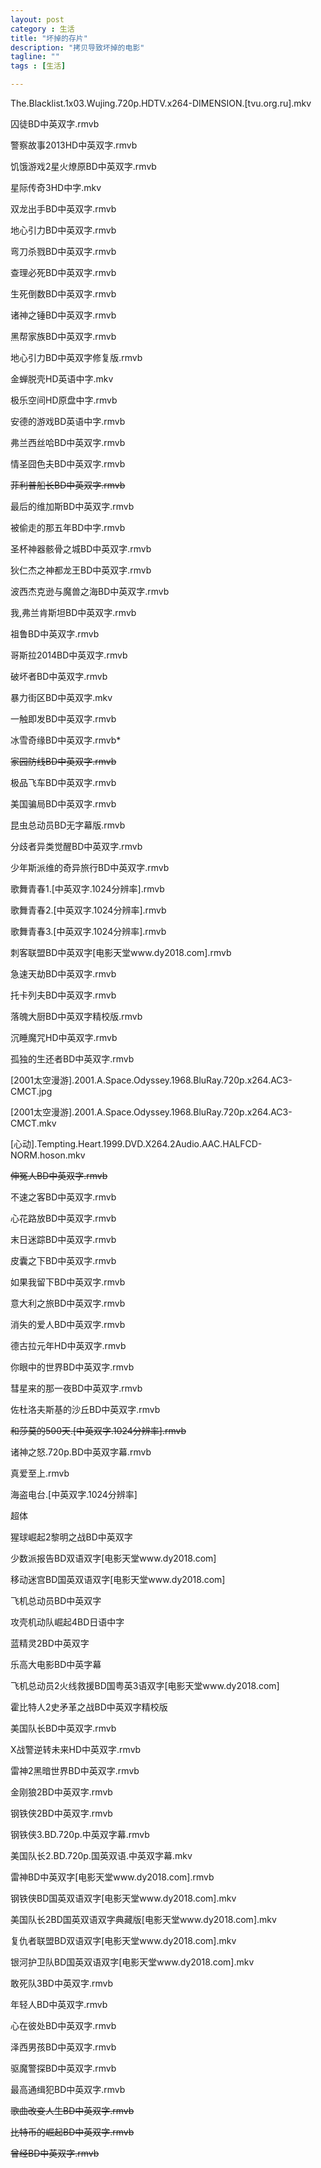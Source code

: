 ```yaml
---
layout: post
category : 生活
title: "坏掉的存片"
description: "拷贝导致坏掉的电影"
tagline: ""
tags : [生活]

---
```


The.Blacklist.1x03.Wujing.720p.HDTV.x264-DIMENSION.[tvu.org.ru].mkv

囚徒BD中英双字.rmvb

警察故事2013HD中英双字.rmvb

饥饿游戏2星火燎原BD中英双字.rmvb

星际传奇3HD中字.mkv

双龙出手BD中英双字.rmvb

地心引力BD中英双字.rmvb

弯刀杀戮BD中英双字.rmvb

查理必死BD中英双字.rmvb

生死倒数BD中英双字.rmvb

诸神之锤BD中英双字.rmvb

黑帮家族BD中英双字.rmvb

地心引力BD中英双字修复版.rmvb

金蝉脱壳HD英语中字.mkv

极乐空间HD原盘中字.rmvb

安德的游戏BD英语中字.rmvb

弗兰西丝哈BD中英双字.rmvb

情圣囧色夫BD中英双字.rmvb

~~菲利普船长BD中英双字.rmvb~~

最后的维加斯BD中英双字.rmvb

被偷走的那五年BD中字.rmvb

圣杯神器骸骨之城BD中英双字.rmvb

狄仁杰之神都龙王BD中英双字.rmvb

波西杰克逊与魔兽之海BD中英双字.rmvb

我,弗兰肯斯坦BD中英双字.rmvb

祖鲁BD中英双字.rmvb

哥斯拉2014BD中英双字.rmvb

破坏者BD中英双字.rmvb

暴力街区BD中英双字.mkv

一触即发BD中英双字.rmvb

冰雪奇缘BD中英双字.rmvb*

~~家园防线BD中英双字.rmvb~~

极品飞车BD中英双字.rmvb

美国骗局BD中英双字.rmvb

昆虫总动员BD无字幕版.rmvb

分歧者异类觉醒BD中英双字.rmvb

少年斯派维的奇异旅行BD中英双字.rmvb

歌舞青春1.[中英双字.1024分辨率].rmvb

歌舞青春2.[中英双字.1024分辨率].rmvb

歌舞青春3.[中英双字.1024分辨率].rmvb

刺客联盟BD中英双字[电影天堂www.dy2018.com].rmvb

急速天劫BD中英双字.rmvb

托卡列夫BD中英双字.rmvb

落魄大厨BD中英双字精校版.rmvb

沉睡魔咒HD中英双字.rmvb

孤独的生还者BD中英双字.rmvb

[2001太空漫游].2001.A.Space.Odyssey.1968.BluRay.720p.x264.AC3-CMCT.jpg

[2001太空漫游].2001.A.Space.Odyssey.1968.BluRay.720p.x264.AC3-CMCT.mkv

[心动].Tempting.Heart.1999.DVD.X264.2Audio.AAC.HALFCD-NORM.hoson.mkv

~~伸冤人BD中英双字.rmvb~~

不速之客BD中英双字.rmvb

心花路放BD中英双字.rmvb

末日迷踪BD中英双字.rmvb

皮囊之下BD中英双字.rmvb

如果我留下BD中英双字.rmvb

意大利之旅BD中英双字.rmvb

消失的爱人BD中英双字.rmvb

德古拉元年HD中英双字.rmvb

你眼中的世界BD中英双字.rmvb

彗星来的那一夜BD中英双字.rmvb

佐杜洛夫斯基的沙丘BD中英双字.rmvb

~~和莎莫的500天.[中英双字.1024分辨率].rmvb~~

诸神之怒.720p.BD中英双字幕.rmvb

真爱至上.rmvb

海盗电台.[中英双字.1024分辨率]

超体

猩球崛起2黎明之战BD中英双字

少数派报告BD双语双字[电影天堂www.dy2018.com]

移动迷宫BD国英双语双字[电影天堂www.dy2018.com]

飞机总动员BD中英双字

攻壳机动队崛起4BD日语中字

蓝精灵2BD中英双字

乐高大电影BD中英字幕

飞机总动员2火线救援BD国粤英3语双字[电影天堂www.dy2018.com]

霍比特人2史矛革之战BD中英双字精校版

美国队长BD中英双字.rmvb

X战警逆转未来HD中英双字.rmvb

雷神2黑暗世界BD中英双字.rmvb

金刚狼2BD中英双字.rmvb

钢铁侠2BD中英双字.rmvb

钢铁侠3.BD.720p.中英双字幕.rmvb

美国队长2.BD.720p.国英双语.中英双字幕.mkv

雷神BD中英双字[电影天堂www.dy2018.com].rmvb

钢铁侠BD国英双语双字[电影天堂www.dy2018.com].mkv

美国队长2BD国英双语双字典藏版[电影天堂www.dy2018.com].mkv

复仇者联盟BD双语双字[电影天堂www.dy2018.com].mkv

银河护卫队BD国英双语双字[电影天堂www.dy2018.com].mkv

敢死队3BD中英双字.rmvb

年轻人BD中英双字.rmvb

心在彼处BD中英双字.rmvb

泽西男孩BD中英双字.rmvb

驱魔警探BD中英双字.rmvb

最高通缉犯BD中英双字.rmvb

~~歌曲改变人生BD中英双字.rmvb~~

~~比特币的崛起BD中英双字.rmvb~~

~~曾经BD中英双字.rmvb~~

